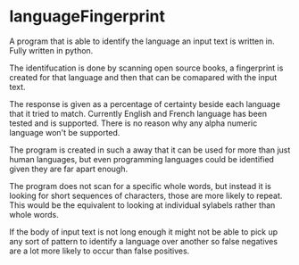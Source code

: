 languageFingerprint
===================

A program that is able to identify the language an input text is written in. Fully written in python.

The identifucation is done by scanning open source books, a fingerprint is created for
that language and then that can be comapared with the input text.

The response is given as a percentage of certainty beside each language that it tried to match. Currently English and French language
has been tested and is supported. There is no reason why any alpha numeric language won't be supported.

The program is created in such a away that it can be used for more than just human languages, but even programming languages could be 
identified given they are far apart enough.

The program does not scan for a specific whole words, but instead it is looking for short sequences of characters, those are more likely
to repeat. This would be the equivalent to looking at individual sylabels rather than whole words. 

If the body of input text is not long enough it might not be able to pick up any sort of pattern to identify a language over another so false negatives
are a lot more likely to occur than false positives.
